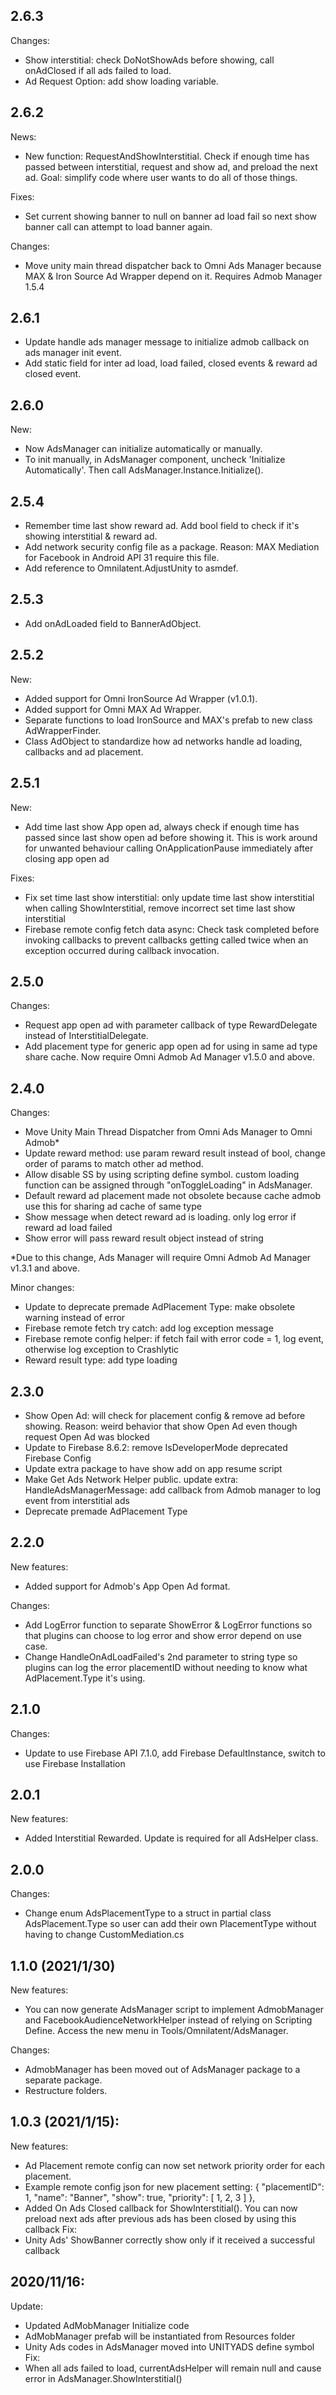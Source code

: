 ## 2.6.3
Changes:
- Show interstitial: check DoNotShowAds before showing, call onAdClosed if all ads failed to load.
- Ad Request Option: add show loading variable.

## 2.6.2
News:
- New function: RequestAndShowInterstitial. Check if enough time has passed between interstitial, request and show ad, and preload the next ad. Goal: simplify code where user wants to do all of those things.

Fixes:
- Set current showing banner to null on banner ad load fail so next show banner call can attempt to load banner again.

Changes:
- Move unity main thread dispatcher back to Omni Ads Manager because MAX & Iron Source Ad Wrapper depend on it. Requires Admob Manager 1.5.4

## 2.6.1
- Update handle ads manager message to initialize admob callback on ads manager init event.
- Add static field for inter ad load, load failed, closed events & reward ad closed event.

## 2.6.0
New:

- Now AdsManager can initialize automatically or manually.
- To init manually, in AdsManager component, uncheck 'Initialize Automatically'. Then call AdsManager.Instance.Initialize().

## 2.5.4
- Remember time last show reward ad. Add bool field to check if it's showing interstitial & reward ad.
- Add network security config file as a package. Reason: MAX Mediation for Facebook in Android API 31 require this file.
- Add reference to Omnilatent.AdjustUnity to asmdef.

## 2.5.3
- Add onAdLoaded field to BannerAdObject.

## 2.5.2
New:
- Added support for Omni IronSource Ad Wrapper (v1.0.1).
- Added support for Omni MAX Ad Wrapper.
- Separate functions to load IronSource and MAX's prefab to new class AdWrapperFinder.
- Class AdObject to standardize how ad networks handle ad loading, callbacks and ad placement.

## 2.5.1
New:
- Add time last show App open ad, always check if enough time has passed since last show open ad before showing it. This is work around for unwanted behaviour calling OnApplicationPause immediately after closing app open ad

Fixes:
- Fix set time last show interstitial: only update time last show interstitial when calling ShowInterstitial, remove incorrect set time last show interstitial
- Firebase remote config fetch data async: Check task completed before invoking callbacks to prevent callbacks getting called twice when an exception occurred during callback invocation.

## 2.5.0
Changes:
- Request app open ad with parameter callback of type RewardDelegate instead of InterstitialDelegate.
- Add placement type for generic app open ad for using in same ad type share cache.
Now require Omni Admob Ad Manager v1.5.0 and above.

## 2.4.0
Changes:
- Move Unity Main Thread Dispatcher from Omni Ads Manager to Omni Admob*
- Update reward method: use param reward result instead of bool, change order of params to match other ad method.
- Allow disable SS by using scripting define symbol. custom loading function can be assigned through "onToggleLoading" in AdsManager.
- Default reward ad placement made not obsolete because cache admob use this for sharing ad cache of same type
- Show message when detect reward ad is loading. only log error if reward ad load failed
- Show error will pass reward result object instead of string

*Due to this change, Ads Manager will require Omni Admob Ad Manager v1.3.1 and above.

Minor changes:
- Update to deprecate premade AdPlacement Type: make obsolete warning instead of error
- Firebase remote fetch try catch: add log exception message
- Firebase remote config helper: if fetch fail with error code = 1, log event, otherwise log exception to Crashlytic
- Reward result type: add type loading

## 2.3.0
- Show Open Ad: will check for placement config & remove ad before showing.
Reason: weird behavior that show Open Ad even though request Open Ad was blocked
- Update to Firebase 8.6.2: remove IsDeveloperMode deprecated Firebase Config
- Update extra package to have show add on app resume script
- Make Get Ads Network Helper public. update extra: HandleAdsManagerMessage: add callback from Admob manager to log event from interstitial ads
- Deprecate premade AdPlacement Type

## 2.2.0
New features:
- Added support for Admob's App Open Ad format.

Changes:
- Add LogError function to separate ShowError & LogError functions so that plugins can choose to log error and show error depend on use case.
- Change HandleOnAdLoadFailed's 2nd parameter to string type so plugins can log the error placementID without needing to know what AdPlacement.Type it's using.

## 2.1.0
Changes:
- Update to use Firebase API 7.1.0, add Firebase DefaultInstance, switch to use Firebase Installation

## 2.0.1
New features:
- Added Interstitial Rewarded. Update is required for all AdsHelper class.

## 2.0.0
Changes:
- Change enum AdsPlacementType to a struct in partial class AdsPlacement.Type so user can add their own PlacementType without having to change CustomMediation.cs

## 1.1.0 (2021/1/30)
New features:
- You can now generate AdsManager script to implement AdmobManager and FacebookAudienceNetworkHelper instead of relying on Scripting Define.
Access the new menu in Tools/Omnilatent/AdsManager.

Changes:
- AdmobManager has been moved out of AdsManager package to a separate package.
- Restructure folders.

## 1.0.3 (2021/1/15):
New features:
- Ad Placement remote config can now set network priority order for each placement. 
- Example remote config json for new placement setting:
    {
      "placementID": 1,
      "name": "Banner",
      "show": true,
      "priority": [
        1,
        2,
        3
      ]
    },
- Added On Ads Closed callback for ShowInterstitial(). You can now preload next ads after previous ads has been closed by using this callback
Fix:
- Unity Ads' ShowBanner correctly show only if it received a successful callback

## 2020/11/16:
Update:
- Updated AdMobManager Initialize code
- AdMobManager prefab will be instantiated from Resources folder
- Unity Ads codes in AdsManager moved into UNITYADS define symbol
Fix:
- When all ads failed to load, currentAdsHelper will remain null and cause error in AdsManager.ShowInterstitial()
